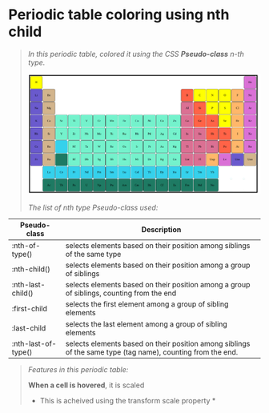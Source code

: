 # Periodic table coloring using nth child

>*In this periodic table,  colored it using the CSS **Pseudo-class** n-th type.*
>
>![periodic table](periodictable-md.png)
>
>*The list of nth type Pseudo-class used:*
>
| Pseudo-class   | Description |
| -------------- | ------------|
| :nth-of-type() | selects elements based on their position among siblings of the same type |
| :nth-child() | selects elements based on their position among a group of siblings |
| :nth-last-child() | selects elements based on their position among a group of siblings, counting from the end |
| :first-child | selects the first element among a group of sibling elements |
| :last-child  |selects the last element among a group of sibling elements |
| :nth-last-of-type() |selects elements based on their position among siblings of the same type (tag name), counting from the end. |
>
> *Features in this periodic table:*
>
> **When a cell is hovered**, it is scaled 
> * This is acheived using the transform scale property *